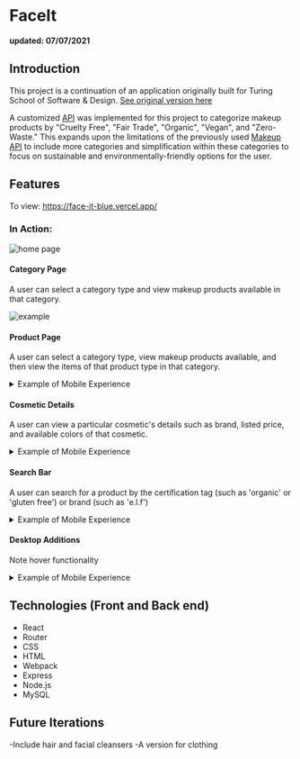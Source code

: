 # FaceIt
__updated: 07/07/2021__

## Introduction

This project is a continuation of an application originally built for Turing School of Software & Design. [See original version here](https://github.com/gaj23/face-it)

A customized [API](https://github.com/conconartist/faceit-sql-server) was implemented for this project to categorize makeup products by "Cruelty Free", "Fair Trade", "Organic", "Vegan", and "Zero-Waste." This expands upon the limitations of the previously used [Makeup API](https://makeup-api.herokuapp.com/) to include more categories and simplification within these categories to focus on sustainable and environmentally-friendly options for the user.

## Features

To view:
https://face-it-blue.vercel.app/

### In Action:


![home page]()

#### Category Page
A user can select a category type and view makeup products available in that category.

![example]()

#### Product Page
A user can select a category type, view makeup products available, and then view the items of that product type in that category.

<details>
<summary>Example of Mobile Experience</summary>
<br>
<img width="283" alt="Product page interaction" src="https://media.giphy.com/media/OGqhmkyEZEIwisuFvO/giphy.gif" />
</details>


#### Cosmetic Details
A user can view a particular cosmetic's details such as brand, listed price, and available colors of that cosmetic.

<details>
<summary>Example of Mobile Experience</summary>
<br>
<img width="283" alt="viewing cosmetic details" src="https://media.giphy.com/media/BgfWldURYP7lcnqwJV/giphy.gif" />
</details>

#### Search Bar
A user can search for a product by the certification tag (such as 'organic' or 'gluten free') or brand (such as 'e.l.f')

<details>
<summary>Example of Mobile Experience</summary>
<br>
<img width="283" alt="using the navigation bar to search" src="https://media.giphy.com/media/VUpTsyooy89hO1mvtN/giphy.gif" />
</details>

#### Desktop Additions
Note hover functionality

<details>
<summary>Example of Mobile Experience</summary>
<br>
<img width="283" alt="desktop hover abilities" src="https://media.giphy.com/media/uyW7BBvvaAEnreuvWy/giphy.gif" />
</details>

## Technologies (Front and Back end)
- React
- Router
- CSS
- HTML
- Webpack
- Express
- Node.js
- MySQL

## Future Iterations

-Include hair and facial cleansers
-A version for clothing

